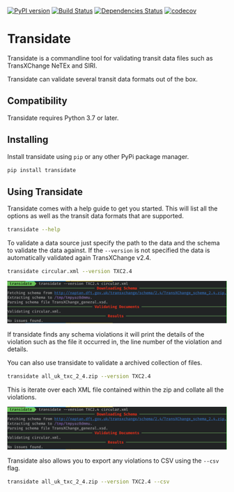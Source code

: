 [![PyPI version](https://badge.fury.io/py/transidate.svg)](https://badge.fury.io/py/transidate)
[![Build Status](https://github.com/ciaranmccormick/transidate/workflows/test/badge.svg?branch=master&event=push)](https://github.com/ciaranmccormick/transidate/actions?query=workflow%3Atest)
[![Dependencies Status](https://img.shields.io/badge/dependencies-up%20to%20date-brightgreen.svg)](https://github.com/ciaranmccormick/transidate/pulls?utf8=%E2%9C%93&q=is%3Apr%20author%3Aapp%2Fdependabot)
[![codecov](https://codecov.io/gh/ciaranmccormick/transidate/branch/develop/graph/badge.svg?token=I3693DR0S9)](https://codecov.io/gh/ciaranmccormick/transidate)


# Transidate

Transidate is a commandline tool for validating transit data files such as TransXChange
NeTEx and SIRI.

Transidate can validate several transit data formats out of the box.

## Compatibility

Transidate requires Python 3.7 or later.


## Installing

Install transidate using `pip` or any other PyPi package manager.

```sh
pip install transidate
```

## Using Transidate

Transidate comes with a help guide to get you started. This will list all the options as
well as the transit data formats that are supported.

```sh
transidate --help
```

To validate a data source just specify the path to the data and the schema to validate
the data against. If the `--version` is not specified the data is automatically
validated again TransXChange v2.4.


```sh
transidate circular.xml --version TXC2.4
```

![Validation](imgs/txc24_no_errors.png)

If transidate finds any schema violations it will print the details of the violation
such as the file it occurred in, the line number of the violation and details.

You can also use transidate to validate a archived collection of files.

```sh
transidate all_uk_txc_2_4.zip --version TXC2.4
```

This is iterate over each XML file contained within the zip and collate all the
violations.

![Errors](imgs/txc24_no_errors.png)

Transidate also allows you to export any violations to CSV using the `--csv` flag.

```sh
transidate all_uk_txc_2_4.zip --version TXC2.4 --csv
```
